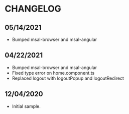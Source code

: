 # CHANGELOG

## 05/14/2021

* Bumped msal-browser and msal-angular

## 04/22/2021

* Bumped msal-browser and msal-angular
* Fixed type error on home.component.ts
* Replaced logout with logoutPopup and logoutRedirect

## 12/04/2020

* Initial sample.
